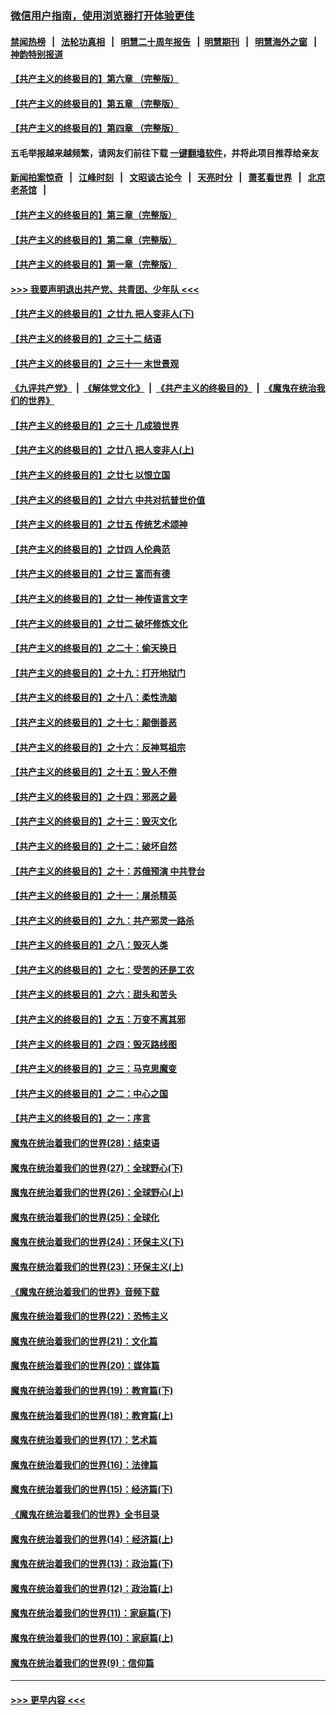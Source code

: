 ### [微信用户指南，使用浏览器打开体验更佳](https://github.com/gfw-breaker/banned-news1/blob/master/indexes/wechat-guide.md?t=0)
#### [禁闻热榜](热点新闻.md?t=0)  &nbsp;&nbsp;|&nbsp;&nbsp; [法轮功真相](https://github.com/gfw-breaker/truth/blob/master/README.md?t=0) &nbsp;&nbsp;|&nbsp;&nbsp; [明慧二十周年报告](https://github.com/gfw-breaker/mh-reports/blob/master/README.md?t=0) &nbsp;&nbsp;|&nbsp;&nbsp;[明慧期刊](https://github.com/gfw-breaker/mh-qikan) &nbsp;&nbsp;|&nbsp;&nbsp; [明慧海外之窗](https://github.com/gfw-breaker/mh-news/blob/master/README.md?t=0) &nbsp;&nbsp;|&nbsp;&nbsp; [神韵特别报道](https://github.com/gfw-breaker/mh-news/blob/master/shenyun.md?t=0)
#### [【共产主义的终极目的】第六章 （完整版）](../pages/nsc422/n11428913.md?t=02040333) 
#### [【共产主义的终极目的】第五章 （完整版）](../pages/nsc422/n11428912.md?t=02040333) 
#### [【共产主义的终极目的】第四章 （完整版）](../pages/nsc422/n11428907.md?t=02040333) 
#### 五毛举报越来越频繁，请网友们前往下载 [一键翻墙软件](https://github.com/gfw-breaker/ssr-accounts)，并将此项目推荐给亲友
#### [新闻拍案惊奇](https://github.com/gfw-breaker/banned-news1/blob/master/pages/link4.md) &nbsp;&nbsp;|&nbsp;&nbsp; [江峰时刻](https://github.com/gfw-breaker/banned-news1/blob/master/pages/link4.md) &nbsp;&nbsp;|&nbsp;&nbsp; [文昭谈古论今](https://github.com/gfw-breaker/banned-news1/blob/master/pages/link4.md) &nbsp;&nbsp;|&nbsp;&nbsp; [天亮时分](https://github.com/gfw-breaker/banned-news1/blob/master/pages/link4.md) &nbsp;&nbsp;|&nbsp;&nbsp; [萧茗看世界](https://github.com/gfw-breaker/banned-news1/blob/master/pages/link4.md) &nbsp;&nbsp;|&nbsp;&nbsp; [北京老茶馆](https://github.com/gfw-breaker/banned-news1/blob/master/pages/link4.md) &nbsp;&nbsp;|&nbsp;&nbsp; 
#### [【共产主义的终极目的】第三章（完整版）](../pages/nsc422/n11428848.md?t=02040333) 
#### [【共产主义的终极目的】第二章（完整版）](../pages/nsc422/n11428831.md?t=02040333) 
#### [【共产主义的终极目的】第一章（完整版）](../pages/nsc422/n11417651.md?t=02040333) 
#### [>>> 我要声明退出共产党、共青团、少年队 <<<](https://github.com/begood0513/goodnews/blob/master/quit/letter.md) 
#### [【共产主义的终极目的】之廿九 把人变非人(下)](../pages/nsc422/n11344140.md?t=02040333) 
#### [【共产主义的终极目的】之三十二 结语](../pages/nsc422/n11360535.md?t=02040333) 
#### [【共产主义的终极目的】之三十一 末世景观](../pages/nsc422/n11351129.md?t=02040333) 
#### [《九评共产党》](https://github.com/begood0513/9ping.md/blob/master/README.md) &nbsp;|&nbsp; [《解体党文化》](../../../../jtdwh.md/blob/master/README.md)  &nbsp;|&nbsp; [《共产主义的终极目的》](../../../../gczydzjmd.md/blob/master/README.md) &nbsp;|&nbsp; [《魔鬼在统治我们的世界》](../../../../mgztzwmdsj.md/blob/master/README.md) 
#### [【共产主义的终极目的】之三十 几成狼世界](../pages/nsc422/n11348280.md?t=02040333) 
#### [【共产主义的终极目的】之廿八 把人变非人(上)](../pages/nsc422/n11340492.md?t=02040333) 
#### [【共产主义的终极目的】之廿七 以恨立国](../pages/nsc422/n11336944.md?t=02040333) 
#### [【共产主义的终极目的】之廿六 中共对抗普世价值](../pages/nsc422/n11324785.md?t=02040333) 
#### [【共产主义的终极目的】之廿五 传统艺术颂神](../pages/nsc422/n11296396.md?t=02040333) 
#### [【共产主义的终极目的】之廿四 人伦典范](../pages/nsc422/n11296397.md?t=02040333) 
#### [【共产主义的终极目的】之廿三 富而有德](../pages/nsc422/n11283598.md?t=02040333) 
#### [【共产主义的终极目的】之廿一 神传语言文字](../pages/nsc422/n11263265.md?t=02040333) 
#### [【共产主义的终极目的】之廿二 破坏修炼文化](../pages/nsc422/n11245728.md?t=02040333) 
#### [【共产主义的终极目的】之二十：偷天换日](../pages/nsc422/n11238846.md?t=02040333) 
#### [【共产主义的终极目的】之十九：打开地狱门](../pages/nsc422/n11206376.md?t=02040333) 
#### [【共产主义的终极目的】之十八：柔性洗脑](../pages/nsc422/n11199994.md?t=02040333) 
#### [【共产主义的终极目的】之十七：颠倒善恶](../pages/nsc422/n11179782.md?t=02040333) 
#### [【共产主义的终极目的】之十六：反神骂祖宗](../pages/nsc422/n11166798.md?t=02040333) 
#### [【共产主义的终极目的】之十五：毁人不倦](../pages/nsc422/n11166792.md?t=02040333) 
#### [【共产主义的终极目的】之十四：邪恶之最](../pages/nsc422/n11150249.md?t=02040333) 
#### [【共产主义的终极目的】之十三：毁灭文化](../pages/nsc422/n11135227.md?t=02040333) 
#### [【共产主义的终极目的】之十二：破坏自然](../pages/nsc422/n11135214.md?t=02040333) 
#### [【共产主义的终极目的】之十：苏俄预演 中共登台](../pages/nsc422/n11118424.md?t=02040333) 
#### [【共产主义的终极目的】之十一：屠杀精英](../pages/nsc422/n11118442.md?t=02040333) 
#### [【共产主义的终极目的】之九：共产邪灵一路杀](../pages/nsc422/n11114139.md?t=02040333) 
#### [【共产主义的终极目的】之八：毁灭人类](../pages/nsc422/n11108503.md?t=02040333) 
#### [【共产主义的终极目的】之七：受苦的还是工农](../pages/nsc422/n11101809.md?t=02040333) 
#### [【共产主义的终极目的】之六：甜头和苦头](../pages/nsc422/n11096971.md?t=02040333) 
#### [【共产主义的终极目的】之五：万变不离其邪](../pages/nsc422/n11091285.md?t=02040333) 
#### [【共产主义的终极目的】之四：毁灭路线图](../pages/nsc422/n11086284.md?t=02040333) 
#### [【共产主义的终极目的】之三：马克思魔变](../pages/nsc422/n11061941.md?t=02040333) 
#### [【共产主义的终极目的】之二：中心之国](../pages/nsc422/n11047728.md?t=02040333) 
#### [【共产主义的终极目的】之一：序言](../pages/nsc422/n11086077.md?t=02040333) 
#### [魔鬼在统治着我们的世界(28)：结束语](../pages/nsc422/n10936246.md?t=02040333) 
#### [魔鬼在统治着我们的世界(27)：全球野心(下)](../pages/nsc422/n10928319.md?t=02040333) 
#### [魔鬼在统治着我们的世界(26)：全球野心(上)](../pages/nsc422/n10900318.md?t=02040333) 
#### [魔鬼在统治着我们的世界(25)：全球化](../pages/nsc422/n10788205.md?t=02040333) 
#### [魔鬼在统治着我们的世界(24)：环保主义(下)](../pages/nsc422/n10695307.md?t=02040333) 
#### [魔鬼在统治着我们的世界(23)：环保主义(上)](../pages/nsc422/n10688613.md?t=02040333) 
#### [《魔鬼在统治着我们的世界》音频下载](../pages/nsc422/n10635553.md?t=02040333) 
#### [魔鬼在统治着我们的世界(22)：恐怖主义](../pages/nsc422/n10614727.md?t=02040333) 
#### [魔鬼在统治着我们的世界(21)：文化篇](../pages/nsc422/n10597706.md?t=02040333) 
#### [魔鬼在统治着我们的世界(20)：媒体篇](../pages/nsc422/n10586579.md?t=02040333) 
#### [魔鬼在统治着我们的世界(19)：教育篇(下)](../pages/nsc422/n10564808.md?t=02040333) 
#### [魔鬼在统治着我们的世界(18)：教育篇(上)](../pages/nsc422/n10526970.md?t=02040333) 
#### [魔鬼在统治着我们的世界(17)：艺术篇](../pages/nsc422/n10499093.md?t=02040333) 
#### [魔鬼在统治着我们的世界(16)：法律篇](../pages/nsc422/n10485969.md?t=02040333) 
#### [魔鬼在统治着我们的世界(15)：经济篇(下)](../pages/nsc422/n10469975.md?t=02040333) 
#### [《魔鬼在统治着我们的世界》全书目录](../pages/nsc422/n10464261.md?t=02040333) 
#### [魔鬼在统治着我们的世界(14)：经济篇(上)](../pages/nsc422/n10457370.md?t=02040333) 
#### [魔鬼在统治着我们的世界(13)：政治篇(下)](../pages/nsc422/n10448270.md?t=02040333) 
#### [魔鬼在统治着我们的世界(12)：政治篇(上)](../pages/nsc422/n10444576.md?t=02040333) 
#### [魔鬼在统治着我们的世界(11)：家庭篇(下)](../pages/nsc422/n10440961.md?t=02040333) 
#### [魔鬼在统治着我们的世界(10)：家庭篇(上)](../pages/nsc422/n10435448.md?t=02040333) 
#### [魔鬼在统治着我们的世界(9)：信仰篇](../pages/nsc422/n10432159.md?t=02040333) 

----
#### [ >>> 更早内容 <<< ](../indexes/nsc422-earlier.md)

